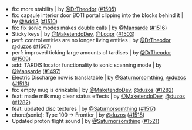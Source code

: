 - fix: more stability | by [@DrTheodor](https://github.com/DrTheodor) ([#1505](https://github.com/amblelabs/ait/pull/1505))
- fix: capsule interior door BOTI portal clipping into the blocks behind it | by [@Addi3](https://github.com/Addi3) ([#1510](https://github.com/amblelabs/ait/pull/1510))
- fix: fix sonic modes makes double calls | by [@Mansarde](https://github.com/Mansarde) ([#1516](https://github.com/amblelabs/ait/pull/1516))
- Sticky keys | by [@MaketendoDev](https://github.com/MaketendoDev), [@Loqor](https://github.com/Loqor) ([#1503](https://github.com/amblelabs/ait/pull/1503))
- perf: control entities are no longer living entities | by [@DrTheodor](https://github.com/DrTheodor), [@duzos](https://github.com/duzos) ([#1507](https://github.com/amblelabs/ait/pull/1507))
- perf: improved ticking large amounts of tardises | by [@DrTheodor](https://github.com/DrTheodor) ([#1509](https://github.com/amblelabs/ait/pull/1509))
- add: TARDIS locator functionality to sonic scanning mode | by [@Mansarde](https://github.com/Mansarde) ([#1497](https://github.com/amblelabs/ait/pull/1497))
- Electric Discharge now is translatable | by [@Saturnorsomthing](https://github.com/Saturnorsomthing), [@duzos](https://github.com/duzos) ([#1513](https://github.com/amblelabs/ait/pull/1513))
- fix: empty mug is drinkable | by [@MaketendoDev](https://github.com/MaketendoDev), [@duzos](https://github.com/duzos) ([#1282](https://github.com/amblelabs/ait/pull/1282))
- feat: made milk mug clear status effects | by [@MaketendoDev](https://github.com/MaketendoDev), [@duzos](https://github.com/duzos) ([#1282](https://github.com/amblelabs/ait/pull/1282))
- feat: updated disc textures | by [@Saturnorsomthing](https://github.com/Saturnorsomthing) ([#1517](https://github.com/amblelabs/ait/pull/1517))
- chore(sonic): Type 100 -> Frontier | by [@duzos](https://github.com/duzos) ([#1518](https://github.com/amblelabs/ait/pull/1518))
- Updated proton flight sound | by [@Saturnorsomthing](https://github.com/Saturnorsomthing) ([#1521](https://github.com/amblelabs/ait/pull/1521))
